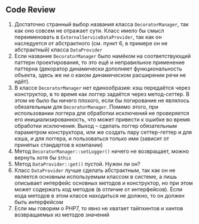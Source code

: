 ## Code Review

1. Достаточно странный выбор названия класса `DecoratorManager`, так как оно совсем не отражает сути. Класс имело бы смысл переименовать в `ExternalServiceDataProvider`, так как он наследуется от абстрактного (см. пункт 6, в примере он не абстрактный) класса `DataProvider`
2. Если название `DecoratorManager` было намёком на соответствующий паттерн проектирования, то это ещё и неправильное применение паттерна (декоратор динамически дополняет функциональность объекта, здесь же ни о каком динамическом расширении речи не идёт).
3. В классе `DecoratorManager` нет единообразия: кэш передаётся через конструктор, в то время как логгер задаётся через метод-сеттер. В этом не было бы ничего плохого, если бы логирование не являлось обязательным для `DecoratorManager`. Помимо этого, при использовании логгера для обработки исключений не проверяется его инициализированность, что может привести к ошибке во время обработки исключения. Выход – сделать логгер обязательным параметром конструктора, или же создать пару сеттер-геттер и для кэша, и для логгера, и пользоваться только ими (зависит от принятых стандартов в компании)
4. Метод `DecoratorManager::setLogger()` ничего не возвращает, можно вернуть хотя бы `$this`
5. Метод `DataProvider::get()` пустой. Нужен ли он?
6. Класс `DataProvider` лучше сделать абстрактным, так как он не является основным используемым классом в системе, а лишь описывает интерфейс основных методов и конструктор, но при этом может содержать код методов (в отличие от интерфейсов). Если кода методов в этом классе находиться не должно, то он должен быть интерфейсом
7. Если мы говорим о PHP7, то явно не хватает тайпхинтов и хинтов возвращаемых из методов значений
